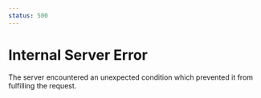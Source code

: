 ```yaml
---
status: 500
---
```


# Internal Server Error

The server encountered an unexpected condition which prevented it from fulfilling the request.